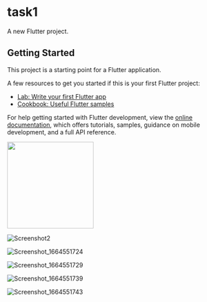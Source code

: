 # task1

A new Flutter project.

## Getting Started

This project is a starting point for a Flutter application.

A few resources to get you started if this is your first Flutter project:

- [Lab: Write your first Flutter app](https://docs.flutter.dev/get-started/codelab)
- [Cookbook: Useful Flutter samples](https://docs.flutter.dev/cookbook)

For help getting started with Flutter development, view the
[online documentation](https://docs.flutter.dev/), which offers tutorials,
samples, guidance on mobile development, and a full API reference.

<img src="https://user-images.githubusercontent.com/53401773/193304691-f4569765-aa6b-454d-9542-6a4c81e44a1e.png" width="200" height="200" />

![Screenshot2](https://user-images.githubusercontent.com/53401773/193304747-52781623-2b48-4f4a-9e36-b962c6793ccd.png)

![Screenshot_1664551724](https://user-images.githubusercontent.com/53401773/193304781-f519d7a7-87c8-4b43-8099-bfdc1f6a95e0.png)

![Screenshot_1664551729](https://user-images.githubusercontent.com/53401773/193304809-37296e94-83a7-462f-81c8-66a4c17cd2cf.png)


![Screenshot_1664551739](https://user-images.githubusercontent.com/53401773/193305023-3e588326-8b10-4385-a367-41472c5eb5b8.png)


![Screenshot_1664551743](https://user-images.githubusercontent.com/53401773/193305047-d8d08e01-6ae0-4545-975b-25dc2f279a77.png)



